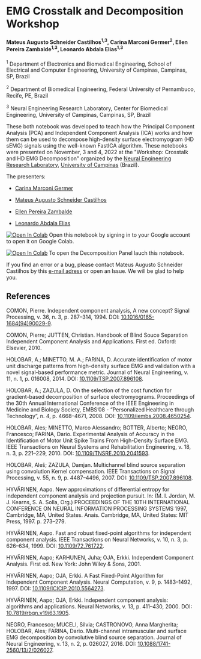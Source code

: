 # EMG Crosstalk and Decomposition Workshop

#### Mateus Augusto Schneider Castilhos<sup>1,3</sup>, Carina Marconi Germer<sup>2</sup>, Ellen Pereira Zambalde<sup>1,3</sup>, Leonardo Abdala Elias<sup>1,3</sup>

<sup>1</sup> Department of Electronics and Biomedical Engineering, School of Electrical and Computer Engineering, University of Campinas, Campinas, SP, Brazil

<sup>2</sup> Department of Biomedical Engineering, Federal University of Pernambuco, Recife, PE, Brazil

<sup>3</sup> Neural Engineering Research Laboratory, Center for Biomedical Engineering, University of Campinas, Campinas, SP, Brazil

These both notebook was developed to teach how the Principal Component Analysis (PCA) and Independent Component Analysis (ICA) works and how them can be used to decompose high-density surface electromyogram (HD sEMG) signals using the well-known FastICA algorithm. These notebooks were presented on November, 3 and 4, 2022 at the "Workshop: Crosstalk and HD EMG Decomposition" organized by the [Neural Engineering Research Laboratory](http://www.fee.unicamp.br/deb/leoelias/ner-lab?language=en), [University of Campinas](http://www.unicamp.br/unicamp/english) (Brazil).

The presenters:

- [Carina Marconi Germer](http://lattes.cnpq.br/8205284377032041)

- [Mateus Augusto Schneider Castilhos](http://lattes.cnpq.br/0955125190662270)

- [Ellen Pereira Zambalde](http://lattes.cnpq.br/0063193464498205)

- [Leonardo Abdala Elias](http://lattes.cnpq.br/5429275286295501)

[![Open In Colab](https://colab.research.google.com/assets/colab-badge.svg)](https://colab.research.google.com/github/MateusASchneiderCastilhos/EMG_Crosstalk_Decomposition_Workshop/blob/main/EMG_Crosstalk_Decomposition_Workshop.ipynb) Open this notebook by signing in to your Google account to open it on Google Colab.

[![Open In Colab](https://colab.research.google.com/assets/colab-badge.svg)](https://colab.research.google.com/github/MateusASchneiderCastilhos/EMG_Crosstalk_Decomposition_Workshop/blob/main/Decomposition_Panel.ipynb) To open the Decomposition Panel lauch this notebook.

If you find an error or a bug, please contact Mateus Augusto Schneider Castilhos by this [e-mail adress](mailto:mateus.aschneider@gmail.com?subject=[EMG%20Workshop%20GitHub]%20Bug/error%20founded%20or%20Suggestions) or open an Issue. We will be glad to help you.

## References

COMON, Pierre. Independent component analysis, A new concept? Signal Processing, v. 36, n. 3, p. 287–314, 1994. DOI: [10.1016/0165-1684(94)90029-9](https://doi.org/10.1016/0165-1684(94)90029-9).

COMON, Pierre; JUTTEN, Christian. Handbook of Blind Souce Separation Independent Component Analysis and Applications. First ed. Oxford: Elsevier, 2010.

HOLOBAR, A.; MINETTO, M. A.; FARINA, D. Accurate identification of motor unit discharge patterns from high-density surface EMG and validation with a novel signal-based performance metric. Journal of Neural Engineering, v. 11, n. 1, p. 016008, 2014. DOI: [10.1109/TSP.2007.896108](https://doi.org/10.1109/TSP.2007.896108).

HOLOBAR, A.; ZAZULA, D. On the selection of the cost function for gradient-based decomposition of surface electromyograms. Proceedings of the 30th Annual International Conference of the IEEE Engineering in Medicine and Biology Society, EMBS’08 - “Personalized Healthcare through Technology”, n. 4, p. 4668–4671, 2008. DOI: [10.1109/iembs.2008.4650254](https://doi.org/10.1109/iembs.2008.4650254).

HOLOBAR, Ales; MINETTO, Marco Alessandro; BOTTER, Alberto; NEGRO, Francesco; FARINA, Dario. Experimental Analysis of Accuracy in the Identification of Motor Unit Spike Trains From High-Density Surface EMG. IEEE Transactions on Neural Systems and Rehabilitation Engineering, v. 18, n. 3, p. 221–229, 2010. DOI: [10.1109/TNSRE.2010.2041593](https://doi.org/10.1109/TNSRE.2010.2041593).

HOLOBAR, Aleš; ZAZULA, Damjan. Multichannel blind source separation using convolution Kernel compensation. IEEE Transactions on Signal Processing, v. 55, n. 9, p. 4487–4496, 2007. DOI: [10.1109/TSP.2007.896108](https://doi.org/10.1109/TSP.2007.896108).

HYVÄRINEN, Aapo. New approximations of differential entropy for independent component analysis and projection pursuit. In:  (M. I. Jordan, M. J. Kearns, S. A. Solla, Org.) PROCEEDINGS OF THE 10TH INTERNATIONAL CONFERENCE ON NEURAL INFORMATION PROCESSING SYSTEMS 1997, Cambridge, MA, United States. Anais. Cambridge, MA, United States: MIT Press, 1997. p. 273–279.

HYVÄRINEN, Aapo. Fast and robust fixed-point algorithms for independent component analysis. IEEE Transactions on Neural Networks, v. 10, n. 3, p. 626–634, 1999. DOI: [10.1109/72.761722](https://doi.org/10.1109/72.761722).

HYVÄRINEN, Aapo; KARHUNEN, Juha; OJA, Erkki. Independent Component Analysis. First ed. New York: John Wiley & Sons, 2001.

HYVÄRINEN, Aapo; OJA, Erkki. A Fast Fixed-Point Algorithm for Independent Component Analysis. Neural Computation, v. 9, p. 1483–1492, 1997. DOI: [10.1109/ICICIP.2010.5564273](https://doi.org/10.1109/ICICIP.2010.5564273).

HYVÄRINEN, Aapo; OJA, Erkki. Independent component analysis: algorithms and applications. Neural Networks, v. 13, p. 411–430, 2000. DOI: [10.7819/rbgn.v19i63.1905](https://doi.org/10.7819/rbgn.v19i63.1905).

NEGRO, Francesco; MUCELI, Silvia; CASTRONOVO, Anna Margherita; HOLOBAR, Ales; FARINA, Dario. Multi-channel intramuscular and surface EMG decomposition by convolutive blind source separation. Journal of Neural Engineering, v. 13, n. 2, p. 026027, 2016. DOI: [10.1088/1741-2560/13/2/026027](https://doi.org/10.1088/1741-2560/13/2/026027).
